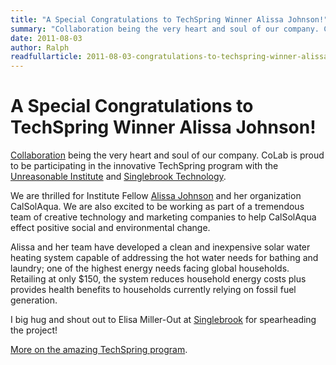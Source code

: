 ```yaml
---
title: "A Special Congratulations to TechSpring Winner Alissa Johnson!"
summary: "Collaboration being the very heart and soul of our company. CoLab is proud to be participating in the innovative TechSpring program with the Unreasonable Institute and Singlebrook Technology."
date: 2011-08-03
author: Ralph
readfullarticle: 2011-08-03-congratulations-to-techspring-winner-alissa-johnson
---
```


# A Special Congratulations to TechSpring Winner Alissa Johnson!

[Collaboration](http://colab.coop) being the very heart and soul of our company. CoLab is proud to be participating in the innovative TechSpring program with the [Unreasonable Institute](http://unreasonableinstitute.org/profile/ajohnson/) and [Singlebrook Technology](http://www.singlebrook.com/connect/blog/techspringtba).

We are thrilled for Institute Fellow [Alissa Johnson](http://www.csrwire.com/press_releases/32657-Singlebrook-Technology-and-Unreasonable-Institute-Announce-Alissa-Johnson-CalSolAgua-as-TechSpring-Winner) and her organization CalSolAqua. We are also excited to be working as part of a tremendous team of creative technology and marketing companies to help CalSolAqua effect positive social and environmental change.

Alissa and her team have developed a clean and inexpensive solar water heating system capable of addressing the hot water needs for bathing and laundry; one of the highest energy needs facing global households. Retailing at only $150, the system reduces household energy costs plus provides health benefits to households currently relying on fossil fuel generation.

I big hug and shout out to Elisa Miller-Out at [Singlebrook](http://singlebrook.com/) for spearheading the project!

[More on the amazing TechSpring program](http://www.csrwire.com/press_releases/32657-Singlebrook-Technology-and-Unreasonable-Institute-Announce-Alissa-Johnson-CalSolAgua-as-TechSpring-Winner).
